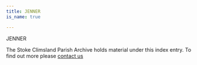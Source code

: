 ```yaml
---
title: JENNER
is_name: true

---
```


JENNER


The Stoke Climsland Parish Archive holds material under this index entry. To find out more please [contact us](/contact/)
